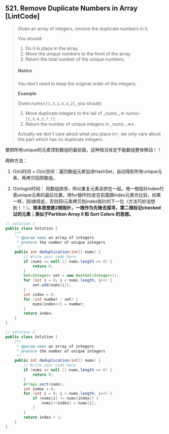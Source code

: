 ## 521. Remove Duplicate Numbers in Array \[LintCode\]

> Given an array of integers, remove the duplicate numbers in it.
>
> You should:  
> 1. Do it in place in the array.  
> 2. Move the unique numbers to the front of the array.  
> 3. Return the total number of the unique numbers.
>
> ##### Notice
>
> You don't need to keep the original order of the integers.
>
> **Example**
>
> Given _nums_=`[1,3,1,4,4,2]`, you should:
>
> 1. Move duplicate integers to the tail of _nums _=&gt; _nums=_`[1,3,4,2,?,?]`.
> 2. Return the number of unique integers in _nums _=&gt;`4`.
>
> Actually we don't care about what you place in`?`, we only care about the part which has no duplicate integers.

要把所有unique的元素顶到数组的最前面，这种情况肯定不能数组整体移动！！

两种方法：

1. O\(n\)时间 + O\(n\)空间：遍历数组元素加进HashSet，自动得到所有unique元素，再拷贝回原数组。

2. O\(nlogn\)时间： 将数组排序，所以重复元素会挤在一起。用一根指针index代表unique元素的最后位置，用for循环的i走在前面跟index元素作比较，如果一样，则i继续走，否则将i元素拷贝到index指针的下一位（方法巧妙没想到！！）。**根本思想是2根指针，一根作为先锋去探寻，第二根标记checked过的元素；类似于Partition Array II 和 Sort Colors 的思想。**

```java
// solution 1
public class Solution {
    /**
     * @param nums an array of integers
     * @return the number of unique integers
     */
    public int deduplication(int[] nums) {
        // Write your code here
        if (nums == null || nums.length == 0) {
            return 0;
        }
        Set<Integer> set = new HashSet<Integer>();
        for (int i = 0; i < nums.length; i++) {
            set.add(nums[i]);
        }
        int index = 0;
        for (int number : set) {
            nums[index++] = number;
        }
        return index;
    }
}

// solution 2
public class Solution {
    /**
     * @param nums an array of integers
     * @return the number of unique integers
     */
    public int deduplication(int[] nums) {
        // Write your code here
        if (nums == null || nums.length == 0) {
            return 0;
        }
        Arrays.sort(nums);
        int index = 0;
        for (int i = 0; i < nums.length; i++) {
            if (nums[i] != nums[index]) {
                nums[++index] = nums[i];
            } 
        }
        return index + 1;
    }
}
```



